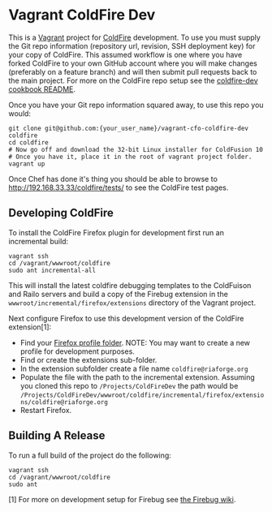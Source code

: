 # Vagrant ColdFire Dev

This is a [Vagrant](http://vagrantup.com) project for [ColdFire](https://github.com/nmische/ColdFire) development. To use you must supply the Git repo information (repository url, revision, SSH deployment key) for your copy of ColdFire. This assumed workflow is one where you have forked ColdFire to your own GitHub account where you will make changes (preferably on a feature branch) and will then submit pull requests back to the main project. For more on the ColdFire repo setup see the [coldfire-dev cookbook README](https://github.com/nmische/chef-coldfire-dev/blob/master/README.md).

Once you have your Git repo information squared away, to use this repo you would:

    git clone git@github.com:{your_user_name}/vagrant-cfo-coldfire-dev  coldfire
    cd coldfire
    # Now go off and download the 32-bit Linux installer for ColdFusion 10
    # Once you have it, place it in the root of vagrant project folder.
    vagrant up

Once Chef has done it's thing you should be able to browse to http://192.168.33.33/coldfire/tests/ to see the ColdFire test pages.

## Developing ColdFire ##

To install the ColdFire Firefox plugin for development first run an incremental build:

    vagrant ssh
    cd /vagrant/wwwroot/coldfire
    sudo ant incremental-all

This will install the latest coldfire debugging templates to the ColdFuison and Railo servers and build a copy of the Firebug extension in the `wwwroot/incremental/firefox/extensions` directory of the Vagrant project.

Next configure Firefox to use this development version of the ColdFire extension[1]:

* Find your [Firefox profile folder](http://support.mozilla.org/en-US/kb/profiles-where-firefox-stores-user-data). NOTE: You may want to create a new profile for development purposes.
* Find or create the extensions sub-folder.
* In the extension subfolder create a file name `coldfire@riaforge.org`
* Populate the file with the path to the incremental extension. Assuming you cloned this repo to `/Projects/ColdFireDev` the path would be `/Projects/ColdFireDev/wwwroot/coldfire/incremental/firefox/extensions/coldfire@riaforge.org`
* Restart Firefox.

## Building A Release ##

To run a full build of the project do the following:

    vagrant ssh
    cd /vagrant/wwwroot/coldfire
    sudo ant


[1] For more on development setup for Firebug see [the Firebug wiki](http://getfirebug.com/wiki/index.php/Firebug_Internals#Development_Setup).



